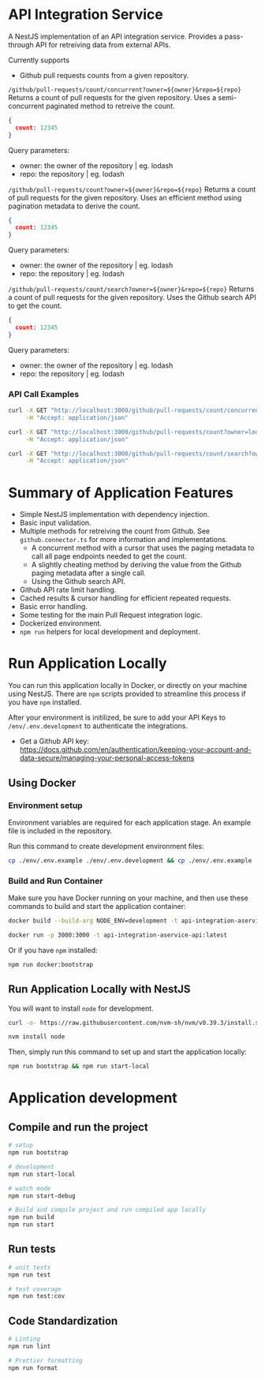 # API Integration Service
A NestJS implementation of an API integration service. Provides a pass-through API for retreiving data from external APIs.

Currently supports
- Github pull requests counts from a given repository.

`/github/pull-requests/count/concurrent?owner=${owner}&repo=${repo}`
Returns a count of pull requests for the given repository. Uses a semi-concurrent paginated method to retreive the count.

```json
{
  count: 12345
}
```
Query parameters:
- owner: the owner of the repository | eg. lodash
- repo: the repository | eg. lodash


`/github/pull-requests/count?owner=${owner}&repo=${repo}`
Returns a count of pull requests for the given repository. Uses an efficient method using pagination metadata to derive the count.

```json
{
  count: 12345
}
```
Query parameters:
- owner: the owner of the repository | eg. lodash
- repo: the repository | eg. lodash

`/github/pull-requests/count/search?owner=${owner}&repo=${repo}`
Returns a count of pull requests for the given repository. Uses the Github search API to get the count.

```json
{
  count: 12345
}
```
Query parameters:
- owner: the owner of the repository | eg. lodash
- repo: the repository | eg. lodash


### API Call Examples

```bash
curl -X GET "http://localhost:3000/github/pull-requests/count/concurrent?owner=lodash&repo=lodash" \
     -H "Accept: application/json"

curl -X GET "http://localhost:3000/github/pull-requests/count?owner=lodash&repo=lodash" \
     -H "Accept: application/json"

curl -X GET "http://localhost:3000/github/pull-requests/count/search?owner=lodash&repo=lodash" \
     -H "Accept: application/json"

```
# Summary of Application Features
- Simple NestJS implementation with dependency injection.
- Basic input validation.
- Multiple methods for retreiving the count from Github. See `github.connector.ts` for more information and implementations.
  - A concurrent method with a cursor that uses the paging metadata to call all page endpoints needed to get the count.
  - A slightly cheating method by deriving the value from the Github paging metadata after a single call.
  - Using the Github search API.
- Github API rate limit handling.
- Cached results & cursor handling for efficient repeated requests.
- Basic error handling.
- Some testing for the main Pull Request integration logic.
- Dockerized environment.
- `npm run` helpers for local development and deployment.

# Run Application Locally
You can run this application locally in Docker, or directly on your machine using NestJS. There are `npm` scripts provided to streamline this process if you have `npm` installed.

After your environment is initilized, be sure to add your API Keys to `/env/.env.development` to authenticate the integrations.
- Get a Github API key: https://docs.github.com/en/authentication/keeping-your-account-and-data-secure/managing-your-personal-access-tokens

## Using Docker
### Environment setup
Environment variables are required for each application stage. An example file is included in the repository.

Run this command to create development environment files:

```bash
cp ./env/.env.example ./env/.env.development && cp ./env/.env.example ./env/.env.test
```

### Build and Run Container
Make sure you have Docker running on your machine, and then use these commands to build and start the application container:
```bash
docker build --build-arg NODE_ENV=development -t api-integration-aservice:latest .
```
```bash
docker run -p 3000:3000 -t api-integration-aservice-api:latest
```
Or if you have `npm` installed:
```bash
npm run docker:bootstrap
```

## Run Application Locally with NestJS
You will want to install `node` for development. 
```bash
curl -o- https://raw.githubusercontent.com/nvm-sh/nvm/v0.39.3/install.sh | bash
```
```bash
nvm install node
```
Then, simply run this command to set up and start the application locally:
```bash
npm run bootstrap && npm run start-local
```

# Application development

## Compile and run the project

```bash
# setup
npm run bootstrap

# development
npm run start-local

# watch mode
npm run start-debug

# Build and compile project and run compiled app locally
npm run build
npm run start
```

## Run tests

```bash
# unit tests
npm run test

# test coverage
npm run test:cov
```

## Code Standardization
```bash
# Linting
npm run lint

# Prettier formatting
npm run format
```
